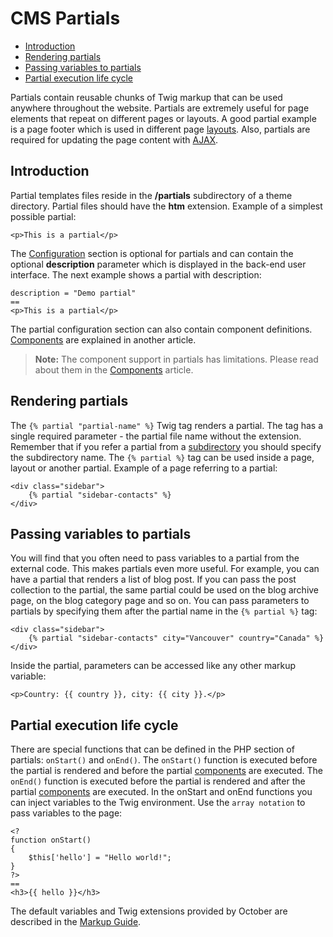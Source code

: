 # CMS Partials

- [Introduction](#introduction)
- [Rendering partials](#rendering-partials)
- [Passing variables to partials](#variables)
- [Partial execution life cycle](#life-cycle)

Partials contain reusable chunks of Twig markup that can be used anywhere throughout the website. Partials are extremely useful for page elements that repeat on different pages or layouts. A good partial example is a page footer which is used in different page [layouts](layouts). Also, partials are required for updating the page content with [AJAX](ajax).

<a name="introduction" class="anchor" href="#introduction"></a>
## Introduction

Partial templates files reside in the **/partials** subdirectory of a theme directory. Partial files should have the **htm** extension. Example of a simplest possible partial:

    <p>This is a partial</p>

The [Configuration](themes#configuration-section) section is optional for partials and can contain the optional **description** parameter which is displayed in the back-end user interface. The next example shows a partial with description:

    description = "Demo partial"
    ==
    <p>This is a partial</p>

The partial configuration section can also contain component definitions. [Components](components) are explained in another article.

> **Note:** The component support in partials has limitations. Please read about them in the [Components](components#limitations) article.

<a name="rendering-partials" class="anchor" href="#rendering-partials"></a>
## Rendering partials

The `{% partial "partial-name" %}` Twig tag renders a partial. The tag has a single required parameter - the partial file name without the extension. Remember that if you refer a partial from a [subdirectory](themes#subdirectories) you should specify the subdirectory name. The `{% partial %}` tag can be used inside a page, layout or another partial. Example of a page referring to a partial:

    <div class="sidebar">
        {% partial "sidebar-contacts" %}
    </div>

<a name="variables" class="anchor" href="#variables"></a>
## Passing variables to partials

You will find that you often need to pass variables to a partial from the external code. This makes partials even more useful. For example, you can have a partial that renders a list of blog post. If you can pass the post collection to the partial, the same partial could be used on the blog archive page, on the blog category page and so on. You can pass parameters to partials by specifying them after the partial name in the `{% partial %}` tag:

    <div class="sidebar">
        {% partial "sidebar-contacts" city="Vancouver" country="Canada" %}
    </div>

Inside the partial, parameters can be accessed like any other markup variable:

    <p>Country: {{ country }}, city: {{ city }}.</p>

<a name="life-cycle" class="anchor" href="#life-cycle"></a>
## Partial execution life cycle

There are special functions that can be defined in the PHP section of partials: `onStart()` and `onEnd()`. The `onStart()` function is executed before the partial is rendered and before the partial [components](components) are executed. The `onEnd()` function is executed before the partial is rendered and after the partial [components](components) are executed. In the onStart and onEnd functions you can inject variables to the Twig environment. Use the `array notation` to pass variables to the page:

    <?
    function onStart()
    {
        $this['hello'] = "Hello world!";
    }
    ?>
    ==
    <h3>{{ hello }}</h3>

The default variables and Twig extensions provided by October are described in the [Markup Guide](markup).